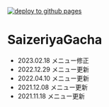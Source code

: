 [![deploy to github pages](https://github.com/marushosummers/SaizeriyaGacha/actions/workflows/github-pages.yml/badge.svg?branch=main)](https://github.com/marushosummers/SaizeriyaGacha/actions/workflows/github-pages.yml)

# SaizeriyaGacha

- 2023.02.18 メニュー修正
- 2022.12.29 メニュー更新
- 2022.04.10 メニュー更新
- 2021.12.08 メニュー更新
- 2021.11.18 メニュー更新
